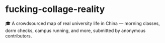 # fucking-collage-reality
🎓 A crowdsourced map of real university life in China — morning classes, dorm checks, campus running, and more, submitted by anonymous contributors.
